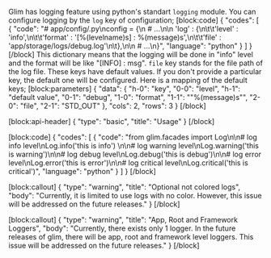 Glim has logging feature using python's standart `logging` module. You can configure logging by the `log` key of configuration;
[block:code]
{
  "codes": [
    {
      "code": "# app/config/<env>.py\nconfig = {\n  # ...\n\n  'log' : {\n\t\t'level' : 'info',\n\t\t'format' : '[%(levelname)s] : %(message)s',\n\t\t'file' : 'app/storage/logs/debug.log'\n\t},\n\n  # ...\n}",
      "language": "python"
    }
  ]
}
[/block]
This dictionary means that the logging will be done in "info" level and the format will be like 
"[INFO] : msg". `file` key stands for the file path of the log file. These keys have default values. If you don't provide a particular key, the default one will be configured. Here is a mapping of the default keys;
[block:parameters]
{
  "data": {
    "h-0": "key",
    "0-0": "level",
    "h-1": "default value",
    "0-1": "debug",
    "1-0": "format",
    "1-1": "\"%(message)s\"",
    "2-0": "file",
    "2-1": "STD_OUT"
  },
  "cols": 2,
  "rows": 3
}
[/block]

[block:api-header]
{
  "type": "basic",
  "title": "Usage"
}
[/block]

[block:code]
{
  "codes": [
    {
      "code": "from glim.facades import Log\n\n# log info level\nLog.info('this is info') \n\n# log warning level\nLog.warning('this is warning')\n\n# log debug level\nLog.debug('this is debug')\n\n# log error level\nLog.error('this is error')\n\n# log critical level\nLog.critical('this is critical')",
      "language": "python"
    }
  ]
}
[/block]

[block:callout]
{
  "type": "warning",
  "title": "Optional not colored logs",
  "body": "Currently, it is limited to use logs with no color. However, this issue will be addressed on the future releases."
}
[/block]

[block:callout]
{
  "type": "warning",
  "title": "App, Root and Framework Loggers",
  "body": "Currently, there exists only 1 logger. In the future releases of glim, there will be app, root and framework level loggers. This issue will be addressed on the future releases."
}
[/block]